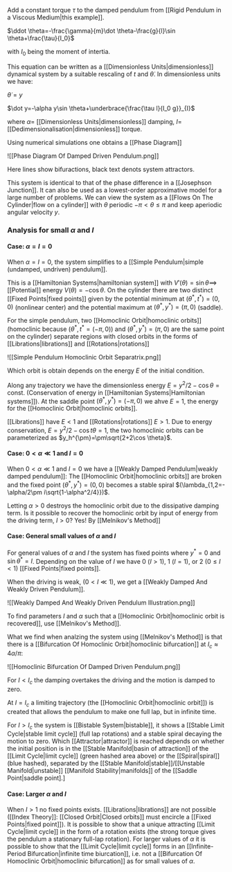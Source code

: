 Add a constant torque $\tau$ to the damped pendulum from [[Rigid Pendulum in a Viscous Medium|this example]].

$\ddot \theta=-\frac{\gamma}{m}\dot \theta-\frac{g}{l}\sin \theta+\frac{\tau}{I_0}$ 

with $I_0$ being the moment of intertia.

This equation can be written as a [[Dimensionless Units|dimensionless]] dynamical system by a suitable rescaling of $t$ and $\dot \theta$. In dimensionless units we have:

$\dot \theta=y$

$\dot y=-\alpha y\sin \theta+\underbrace{\frac{\tau l}{I_0 g}}_{I}$

where $\alpha$= [[Dimensionless Units|dimensionless]] damping, $I$= [[Dedimensionalisation|dimensionless]] torque.

Using numerical simulations one obtains a [[Phase Diagram]]

![[Phase Diagram Of Damped Driven Pendulum.png]]

Here lines show bifuractions, black text denots system attractors. 

This system is identical to that of the phase difference in a [[Josephson Junction]]. It can also be used as a lowest-order approximative model for a large number of problems. We can view the system as a [[Flows On The Cylinder|flow on a cylinder]] with $\theta$ periodic $-\pi<\theta\le\pi$ and keep aperiodic angular velocity $y$.

### Analysis for small $\alpha$ and $I$
#### Case: $\alpha=I=0$
When $\alpha=I=0$, the system simplifies to a [[Simple Pendulum|simple (undamped, undriven) pendulum]]. 

This is a [[Hamiltonian Systems|hamiltonian system]] with $V'(\theta)=\sin \theta\implies$ [[Potential]] energy $V(\theta)=-\cos \theta$. On the cylinder there are two distinct [[Fixed Points|fixed points]] given by the potential minimum at $(\theta^*,t^*)=(0,0)$ (nonlinear center) and the potential maximum at $(\theta^*,y^*)=(\pi,0)$ (saddle).

For the simple pendulum, two [[Homoclinic Orbit|homoclinic orbits]] (homoclinic because $(\theta^*,t^*=(-\pi,0))$ and $(\theta^*,y^*)=(\pi,0)$ are the same point on the cylinder) separate regions with closed orbits in the forms of [[Librations|librations]] and [[Rotations|rotations]]

![[Simple Pendulum Homoclinic Orbit Separatrix.png]]

Which orbit is obtain depends on the energy $E$ of the initial condition. 

Along any trajectory we have the dimensionless energy $E=y^2/2-\cos \theta=\text{const}$. (Conservation of energy in [[Hamiltonian Systems|Hamiltonian systems]]). At the saddle point $(\theta^*,y^*)=(-\pi,0)$ we ahve $E=1$, the energy for the [[Homoclinic Orbit|homoclinic orbits]].

[[Librations]] have $E<1$ and [[Rotations|rotations]] $E>1$. Due to energy conservation, $E=y^2/2-\cos t\theta=1$, the two homoclinic orbits can be parameterized as $y_h^{\pm}=\pm\sqrt{2+2\cos \theta}$.

#### Case: $0<\alpha\ll 1$ and $I=0$

When $0<\alpha\ll1$ and $I=0$ we have a [[Weakly Damped Pendulum|weakly damped pendulum]]: The [[Homoclinic Orbit|homoclinic orbits]] are broken and the fixed point $(\theta^*,y^*)=(0,0)$ becomes a stable spiral 
$(\lambda_{1,2=-\alpha/2\pm i\sqrt{1-\alpha^2/4}})$.

Letting $\alpha>0$ destroys the homoclinic orbit due to the dissipative damping term. Is it possible to recover the homoclinic orbit by input of energy from the driving term, $I>0$? Yes! By [[Melnikov's Method]]

#### Case: General small values of $\alpha$ and $I$

For general values of $\alpha$ and $I$ the system has fixed points where $y^*=0$ and $\sin\theta^*=I$. Depending on the value of $I$ we have $0$ ($I>1$), $1$ ($I=1$), or $2$ ($0\le I<1$) [[Fixed Points|fixed points]].

When the driving is weak, ($0<I\ll 1$), we get a [[Weakly Damped And Weakly Driven Pendulum]].

![[Weakly Damped And Weakly Driven Pendulum Illustration.png]]

To find parameters $I$ and $\alpha$ such that a [[Homoclinic Orbit|homoclinic orbit is recovered]], use [[Melnikov's Method]].

What we find when analzing the system using [[Melnikov's Method]] is that there is a [[Bifurcation Of Homoclinic Orbit|homoclinic bifurcation]] at $I_c\approx 4\alpha/\pi$:

![[Homoclinic Bifurcation Of Damped Driven Pendulum.png]]

For $I<I_c$ the damping overtakes the driving and the motion is damped to zero. 

At $I=I_c$ a limiting trajectory (the [[Homoclinic Orbit|homoclinic orbit]]) is created that allows the pendulum to make one full lap, but in infinite time. 

For $I>I_c$ the system is [[Bistable System|bistable]], it shows a [[Stable Limit Cycle|stable limit cycle]] (full lap rotations) and a stable spiral decaying the motion to zero. Which [[Attractor|attractor]] is reached depends on whether the initial position is in the [[Stable Manifold|basin of attraction]] of the [[Limit Cycle|limit cycle]] (green hashed area above) or the [[Spiral|spiral]] (blue hashed), separated by the [[Stable Manifold|stable]]/[[Unstable Manifold|unstable]] [[Manifold Stability|manifolds]] of the [[Saddle Point|saddle point].]

#### Case: Larger $\alpha$ and $I$

When $I>1$ no fixed points exists. [[Librations|librations]] are not possible ([[Index Theory]]: [[Closed Orbit|Closed orbits]] must encircle a [[Fixed Points|fixed point]]). It is possible to show that a unique attracting [[Limit Cycle|limit cycle]] in the form of a rotation exists (the strong torque gives the pendulum a stationary full-lap rotation). For larger values of $\alpha$ it is possible to show that the [[Limit Cycle|limit cycle]] forms in an [[Infinite-Period Bifurcation|infinite time biurcation]], i.e. not a [[Bifurcation Of Homoclinic Orbit|homoclinic bifurcation]] as for small values of $\alpha$.

